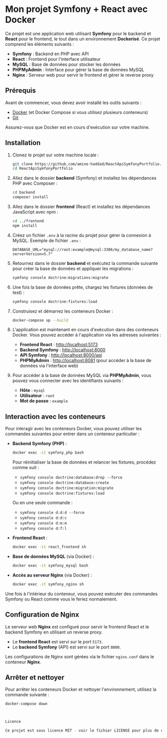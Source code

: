 # Mon projet Symfony + React avec Docker

Ce projet est une application web utilisant **Symfony** pour le backend et **React** pour le frontend, le tout dans un environnement **Dockerisé**. Ce projet comprend les éléments suivants :
- **Symfony** : Backend en PHP avec API
- **React** : Frontend pour l'interface utilisateur
- **MySQL** : Base de données pour stocker les données
- **PHPMyAdmin** : Interface pour gérer la base de données MySQL
- **Nginx** : Serveur web pour servir le frontend et gérer le reverse proxy

## Prérequis

Avant de commencer, vous devez avoir installé les outils suivants :
- [Docker](https://www.docker.com/products/docker-desktop) (et Docker Compose si vous utilisez plusieurs conteneurs)
- [Git](https://git-scm.com/)

Assurez-vous que Docker est en cours d'exécution sur votre machine.

## Installation

1. Clonez le projet sur votre machine locale :
    ```bash
    git clone https://github.com/amine-haddad/ReactApiSymfonyPortfolio.git
    cd ReactApiSymfonyPortfolio
    ```

2. Allez dans le dossier **backend** (Symfony) et installez les dépendances PHP avec Composer :
    ```bash
    cd backend
    composer install
    ```

3. Allez dans le dossier **frontend** (React) et installez les dépendances JavaScript avec npm :
    ```bash
    cd ../frontend
    npm install
    ```

4. Créez un fichier `.env` à la racine du projet pour gérer la connexion à MySQL. Exemple de fichier `.env` :
    ```env
    DATABASE_URL="mysql://root:example@mysql:3306/my_database_name?serverVersion=5.7"
    ```

5. Retournez dans le dossier **backend** et exécutez la commande suivante pour créer la base de données et appliquer les migrations :
    ```bash
    symfony console doctrine:migrations:migrate
    ```

6. Une fois la base de données prête, chargez les fixtures (données de test) :
    ```bash
    symfony console doctrine:fixtures:load
    ```

7. Construisez et démarrez les conteneurs Docker :
    ```bash
    docker-compose up --build
    ```

8. L'application est maintenant en cours d'exécution dans des conteneurs Docker. Vous pouvez accéder à l'application via les adresses suivantes :
    - **Frontend React** : [http://localhost:5173](http://localhost:5173)
    - **Backend Symfony** : [http://localhost:8000](http://localhost:8000)
    - **API Symfony** : [http://localhost:8000/api](http://localhost:8000/api)
    - **PHPMyAdmin** : [http://localhost:8081](http://localhost:8081) (pour accéder à la base de données via l'interface web)

9. Pour accéder à la base de données MySQL via **PHPMyAdmin**, vous pouvez vous connecter avec les identifiants suivants :
    - **Hôte** : `mysql`
    - **Utilisateur** : `root`
    - **Mot de passe** : `example`

## Interaction avec les conteneurs

Pour interagir avec les conteneurs Docker, vous pouvez utiliser les commandes suivantes pour entrer dans un conteneur particulier :

- **Backend Symfony (PHP)** :
    ```bash
    docker exec -it symfony_php bash
    ```

    Pour réinitialiser la base de données et relancer les fixtures, procédez comme suit :
    - `symfony console doctrine:database:drop --force`
    - `symfony console doctrine:database:create`
    - `symfony console doctrine:migration:migrate`
    - `symfony console doctrine:fixtures:load`

    Ou en une seule commande :
    - `symfony console d:d:d --force`
    - `symfony console d:d:c`
    - `symfony console d:m:m`
    - `symfony console d:f:l`

- **Frontend React** :
    ```bash
    docker exec -it react_frontend sh
    ```

- **Base de données MySQL** (via Docker) :
    ```bash
    docker exec -it symfony_mysql bash
    ```

- **Accès au serveur Nginx** (via Docker) :
    ```bash
    docker exec -it symfony_nginx sh
    ```

Une fois à l'intérieur du conteneur, vous pouvez exécuter des commandes Symfony ou React comme vous le feriez normalement.

## Configuration de Nginx

Le serveur web **Nginx** est configuré pour servir le frontend React et le backend Symfony en utilisant un reverse proxy.

- Le **frontend React** est servi sur le port `5173`.
- Le **backend Symfony** (API) est servi sur le port `8000`.

Les configurations de Nginx sont gérées via le fichier `nginx.conf` dans le conteneur **Nginx**.

## Arrêter et nettoyer

Pour arrêter les conteneurs Docker et nettoyer l'environnement, utilisez la commande suivante :
```bash
docker-compose down



Licence

Ce projet est sous licence MIT - voir le fichier LICENSE pour plus de détails.
